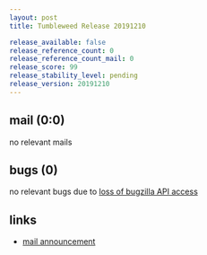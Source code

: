 ```yaml
---
layout: post
title: Tumbleweed Release 20191210

release_available: false
release_reference_count: 0
release_reference_count_mail: 0
release_score: 99
release_stability_level: pending
release_version: 20191210
---
```


## mail (0:0)

no relevant mails

## bugs (0)

<!--more-->

no relevant bugs due to [loss of bugzilla API access](https://bugzilla.opensuse.org/show_bug.cgi?id=1157722)



## links

- [mail announcement](https://lists.opensuse.org/opensuse-factory/2019-12/msg00063.html)
